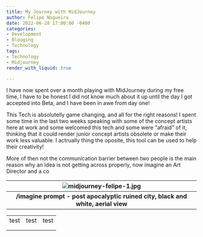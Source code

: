 ```yaml
---
title: My Journey with MidJourney
author: Felipe Nogueira
date: 2022-06-28 17:00:00 -0400
categories:
- Development
- Blooging
- Technology
tags:
- Technology
- Midjourney
render_with_liquid: true

---
```

I have now spent over a month playing with MidJourney during my free time, I have to be honest I did not know much about it up until the day I got accepted into Beta, and I have been in awe from day one!

This Tech is absolutelly game changing, and all for the right reasons! I spent some time in the last two weeks speaking with some of the concept artists here at work and some welcomed this tech and some were "afraid" of it, thinking that it could render junior concept artists obsolete or make their work less valuable. I actrually thing the oposite, this tool can be used to help their creativity!

More of then not the communication barrier between two people is the main reason why an Idea is not getting across properly, now imagine an Art Director and a co

| ![midjourney-felipe-1.jpg](https://res.cloudinary.com/felipenogueira3d-cloud/image/upload/v1656390414/midjourney-city.png "Midjourney-City") |
|:--:|
| <b>/imagine prompt - post apocalyptic ruined city, black and white, aerial view</b>|
 


|   |   |   |
|:---:|:---:|:---:|
|  test |  test | test  |
|   |   |   |
|   |   |   |